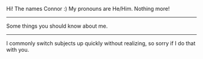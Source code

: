 Hi! The names Connor :) My pronouns are He/Him. Nothing more!
____________________

Some things you should know about me.
_____________

I commonly switch subjects up quickly without realizing, so sorry if I do that with you.
